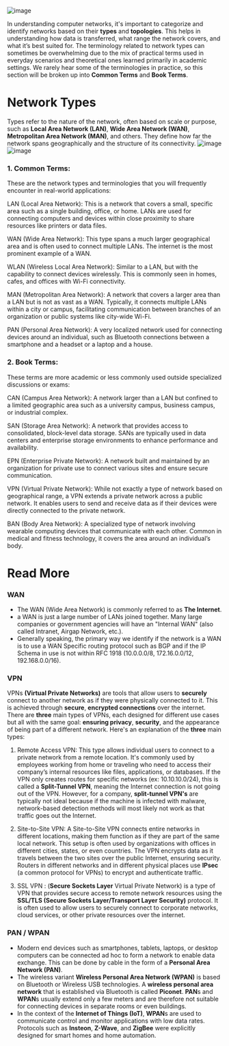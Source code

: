 ![image](https://github.com/user-attachments/assets/b9b64f8a-8e85-4185-8d3d-a56a79ddce0b)

In understanding computer networks, it's important to categorize and identify networks based on their **types** and **topologies**. This helps in understanding how data is transferred, what range the network covers, and what it’s best suited for. The terminology related to network types can sometimes be overwhelming due to the mix of practical terms used in everyday scenarios and theoretical ones learned primarily in academic settings.
We rarely hear some of the terminologies in practice, so this section will be broken up into **Common Terms** and **Book Terms**.


# Network Types
Types refer to the nature of the network, often based on scale or purpose, such as **Local Area Network (LAN)**, **Wide Area Network (WAN)**, **Metropolitan Area Network (MAN)**, and others. They define how far the network spans geographically and the structure of its connectivity.
![image](https://github.com/user-attachments/assets/3df4d008-e113-4aeb-aeae-091be4a5c953)
![image](https://github.com/user-attachments/assets/0ae75375-bd08-4fe5-bd8e-0dbdc805a33e)

### 1. Common Terms:
These are the network types and terminologies that you will frequently encounter in real-world applications:

LAN (Local Area Network): This is a network that covers a small, specific area such as a single building, office, or home. LANs are used for connecting computers and devices within close proximity to share resources like printers or data files.

WAN (Wide Area Network): This type spans a much larger geographical area and is often used to connect multiple LANs. The internet is the most prominent example of a WAN.

WLAN (Wireless Local Area Network): Similar to a LAN, but with the capability to connect devices wirelessly. This is commonly seen in homes, cafes, and offices with Wi-Fi connectivity.

MAN (Metropolitan Area Network): A network that covers a larger area than a LAN but is not as vast as a WAN. Typically, it connects multiple LANs within a city or campus, facilitating communication between branches of an organization or public systems like city-wide Wi-Fi.

PAN (Personal Area Network): A very localized network used for connecting devices around an individual, such as Bluetooth connections between a smartphone and a headset or a laptop and a house.

### 2. Book Terms:
These terms are more academic or less commonly used outside specialized discussions or exams:

CAN (Campus Area Network): A network larger than a LAN but confined to a limited geographic area such as a university campus, business campus, or industrial complex.

SAN (Storage Area Network): A network that provides access to consolidated, block-level data storage. SANs are typically used in data centers and enterprise storage environments to enhance performance and availability.

EPN (Enterprise Private Network): A network built and maintained by an organization for private use to connect various sites and ensure secure communication.

VPN (Virtual Private Network): While not exactly a type of network based on geographical range, a VPN extends a private network across a public network. It enables users to send and receive data as if their devices were directly connected to the private network.

BAN (Body Area Network): A specialized type of network involving wearable computing devices that communicate with each other. Common in medical and fitness technology, it covers the area around an individual’s body.

# Read More

### WAN
- The WAN (Wide Area Network) is commonly referred to as **The Internet**.
- a WAN is just a large number of LANs joined together. Many large companies or government agencies will have an "Internal WAN" (also called Intranet, Airgap Network, etc.).
- Generally speaking, the primary way we identify if the network is a WAN is to use a WAN Specific routing protocol such as BGP and if the IP Schema in use is not within RFC 1918 (10.0.0.0/8, 172.16.0.0/12, 192.168.0.0/16).

### VPN
VPNs **(Virtual Private Networks)** are tools that allow users to **securely** connect to another network as if they were physically connected to it. This is achieved through **secure**, **encrypted connections** over the internet. There are **three** main types of VPNs, each designed for different use cases but all with the same goal: **ensuring privacy**, **security**, and the appearance of being part of a different network. Here's an explanation of the **three** main types:

1. Remote Access VPN:
This type allows individual users to connect to a private network from a remote location. It's commonly used by employees working from home or traveling who need to access their company’s internal resources like files, applications, or databases.
If the VPN only creates routes for specific networks (ex: 10.10.10.0/24), this is called a **Split-Tunnel VPN**, meaning the Internet connection is not going out of the VPN.
However, for a company, **split-tunnel VPN's** are typically not ideal because if the machine is infected with malware, network-based detection methods will most likely not work as that traffic goes out the Internet.

2. Site-to-Site VPN:
A Site-to-Site VPN connects entire networks in different locations, making them function as if they are part of the same local network. This setup is often used by organizations with offices in different cities, states, or even countries. The VPN encrypts data as it travels between the two sites over the public Internet, ensuring security. Routers in different networks and in different physical places use **IPsec** (a common protocol for VPNs) to encrypt and authenticate traffic.

3. SSL VPN :
(**Secure Sockets Layer** Virtual Private Network) is a type of VPN that provides secure access to remote network resources using the **SSL/TLS (Secure Sockets Layer/Transport Layer Security)** protocol. It is often used to allow users to securely connect to corporate networks, cloud services, or other private resources over the internet.

### PAN / WPAN
- Modern end devices such as smartphones, tablets, laptops, or desktop computers can be connected ad hoc to form a network to enable data exchange. This can be done by cable in the form of a **Personal Area Network (PAN)**.
- The wireless variant **Wireless Personal Area Network (WPAN)** is based on Bluetooth or Wireless USB technologies. A **wireless personal area network** that is established via Bluetooth is called **Piconet**. **PAN**s and **WPAN**s usually extend only a few meters and are therefore not suitable for connecting devices in separate rooms or even buildings.
- In the context of the **Internet of Things (IoT)**, **WPAN**s are used to communicate control and monitor applications with low data rates. Protocols such as **Insteon**, **Z-Wave**, and **ZigBee** were explicitly designed for smart homes and home automation.

